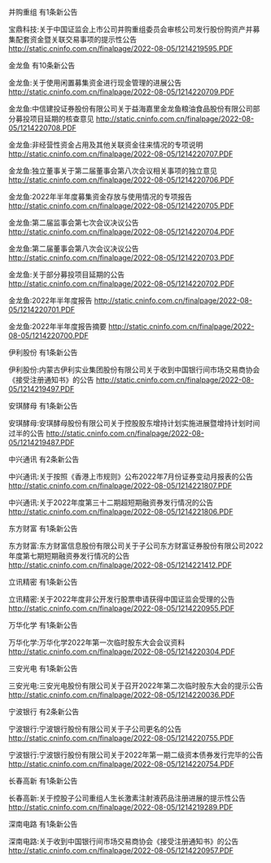 并购重组 有1条新公告 

宝鼎科技:关于中国证监会上市公司并购重组委员会审核公司发行股份购资产并募集配套资金暨关联交易事项的提示性公告 http://static.cninfo.com.cn/finalpage/2022-08-05/1214219595.PDF 

金龙鱼 有10条新公告 

金龙鱼:关于使用闲置募集资金进行现金管理的进展公告 http://static.cninfo.com.cn/finalpage/2022-08-05/1214220709.PDF 

金龙鱼:中信建投证券股份有限公司关于益海嘉里金龙鱼粮油食品股份有限公司部分募投项目延期的核查意见 http://static.cninfo.com.cn/finalpage/2022-08-05/1214220708.PDF 

金龙鱼:非经营性资金占用及其他关联资金往来情况的专项说明 http://static.cninfo.com.cn/finalpage/2022-08-05/1214220707.PDF 

金龙鱼:独立董事关于第二届董事会第八次会议相关事项的独立意见 http://static.cninfo.com.cn/finalpage/2022-08-05/1214220706.PDF 

金龙鱼:2022年半年度募集资金存放与使用情况的专项报告 http://static.cninfo.com.cn/finalpage/2022-08-05/1214220705.PDF 

金龙鱼:第二届监事会第七次会议决议公告 http://static.cninfo.com.cn/finalpage/2022-08-05/1214220704.PDF 

金龙鱼:第二届董事会第八次会议决议公告 http://static.cninfo.com.cn/finalpage/2022-08-05/1214220703.PDF 

金龙鱼:关于部分募投项目延期的公告 http://static.cninfo.com.cn/finalpage/2022-08-05/1214220702.PDF 

金龙鱼:2022年半年度报告 http://static.cninfo.com.cn/finalpage/2022-08-05/1214220701.PDF 

金龙鱼:2022年半年度报告摘要 http://static.cninfo.com.cn/finalpage/2022-08-05/1214220700.PDF 

伊利股份 有1条新公告 

伊利股份:内蒙古伊利实业集团股份有限公司关于收到中国银行间市场交易商协会《接受注册通知书》的公告 http://static.cninfo.com.cn/finalpage/2022-08-05/1214219497.PDF 

安琪酵母 有1条新公告 

安琪酵母:安琪酵母股份有限公司关于控股股东增持计划实施进展暨增持计划时间过半的公告 http://static.cninfo.com.cn/finalpage/2022-08-05/1214219487.PDF 

中兴通讯 有2条新公告 

中兴通讯:关于按照《香港上市规则》公布2022年7月份证券变动月报表的公告 http://static.cninfo.com.cn/finalpage/2022-08-05/1214221807.PDF 

中兴通讯:关于2022年度第三十二期超短期融资券发行情况的公告 http://static.cninfo.com.cn/finalpage/2022-08-05/1214221806.PDF 

东方财富 有1条新公告 

东方财富:东方财富信息股份有限公司关于子公司东方财富证券股份有限公司2022年度第七期短期融资券发行情况的公告 http://static.cninfo.com.cn/finalpage/2022-08-05/1214221412.PDF 

立讯精密 有1条新公告 

立讯精密:关于2022年度非公开发行股票申请获得中国证监会受理的公告 http://static.cninfo.com.cn/finalpage/2022-08-05/1214220955.PDF 

万华化学 有1条新公告 

万华化学:万华化学2022年第一次临时股东大会会议资料 http://static.cninfo.com.cn/finalpage/2022-08-05/1214220304.PDF 

三安光电 有1条新公告 

三安光电:三安光电股份有限公司关于召开2022年第二次临时股东大会的提示公告 http://static.cninfo.com.cn/finalpage/2022-08-05/1214220036.PDF 

宁波银行 有2条新公告 

宁波银行:宁波银行股份有限公司关于子公司更名的公告 http://static.cninfo.com.cn/finalpage/2022-08-05/1214220755.PDF 

宁波银行:宁波银行股份有限公司关于2022年第一期二级资本债券发行完毕的公告 http://static.cninfo.com.cn/finalpage/2022-08-05/1214220754.PDF 

长春高新 有1条新公告 

长春高新:关于控股子公司重组人生长激素注射液药品注册进展的提示性公告 http://static.cninfo.com.cn/finalpage/2022-08-05/1214219289.PDF 

深南电路 有1条新公告 

深南电路:关于收到中国银行间市场交易商协会《接受注册通知书》的公告 http://static.cninfo.com.cn/finalpage/2022-08-05/1214220957.PDF 

